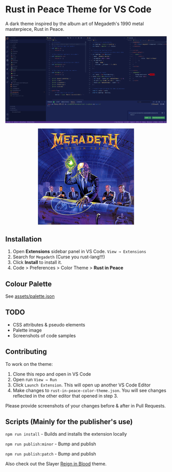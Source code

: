 # Rust in Peace Theme for VS Code

A dark theme inspired by the album art of Megadeth's 1990 metal masterpiece, Rust in Peace.

![Screenshot](https://github.com/chapmandu/rust-in-peace-vscode-theme/raw/main/assets/screenshot.png)

<div style="text-align:center">

![Rust in Peace](https://github.com/chapmandu/rust-in-peace-vscode-theme/raw/main/assets/Megadeth-RustInPeace.jpg)

</div>

## Installation

1. Open **Extensions** sidebar panel in VS Code. `View → Extensions`
2. Search for `Megadeth` (Curse you rust-lang!!!)
3. Click **Install** to install it.
4. Code > Preferences > Color Theme > **Rust in Peace**

## Colour Palette

See [assets/palette.json](https://github.com/chapmandu/rust-in-peace-vscode-theme/blob/main/assets/palette.json)

## TODO

- CSS attributes & pseudo elements
- Palette image
- Screenshots of code samples

## Contributing

To work on the theme:

1. Clone this repo and open in VS Code
2. Open run `View → Run`
3. Click `Launch Extension`. This will open up another VS Code Editor
4. Make changes to `rust-in-peace-color-theme.json`. You will see changes reflected in the other editor that opened in step 3.

Please provide screenshots of your changes before & after in Pull Requests.

## Scripts (Mainly for the publisher's use)

`npm run install` - Builds and installs the extension locally

`npm run publish:minor` - Bump and publish

`npm run publish:patch` - Bump and publish

Also check out the Slayer [Reign in Blood](https://marketplace.visualstudio.com/items?itemName=chapmandu.reign-in-blood) theme.
